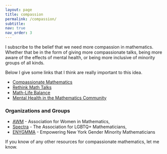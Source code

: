 ```yaml
---
layout: page
title: compassion
permalink: /compassion/
subtitle:
nav: true
nav_order: 3
---
```


I subscribe to the belief that we need more compassion in mathematics. Whether that be in the form of giving more compassionate talks, being more aware of the effects of mental health, or being more inclusive of minority groups of all kinds.

Below I give some links that I think are really important to this idea.
* [Compassionate Mathematics](https://drive.google.com/file/d/1mjiF0W6v0M9lAV2fPWRJ5GM9uvlIOusH/view)
* [Rethink Math Talks](https://topos.site/blog/2024-08-02-rethink-math-talks/)
* [Math-Life Balance](https://www.muramatik.com/math-life-balance/)
* [Mental Health in the Mathematics Community](https://www.ams.org/journals/notices/201907/rnoti-p1079.pdf)

### Organizations and Groups
* [AWM](https://awm-math.org/) - Association for Women in Mathematics,
* [Spectra](https://lgbtmath.org/) - The Association for LGBTQ+ Mathematicians,
* [ENYGMMA](https://sites.google.com/stonybrook.edu/enygmma/home) - Empowering New York Gender Minority Mathematicians

If you know of any other resources for compassionate mathematics, let me know.

<!-- I am on the [Spectra Allylist](https://lgbtmath.org/Allyship.html), meaning I self-identify as an ally to the LGBTQ+ community. For a really fascinating account on the history of Spectra, read [this](https://digitalcommons.lmu.edu/cgi/viewcontent.cgi?article=1154&context=math_fac). -->